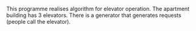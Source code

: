 This programme realises algorithm for elevator operation. The apartment building has 3 elevators. There is a generator that generates requests (people call the elevator).

